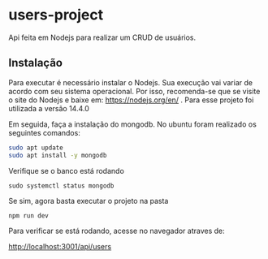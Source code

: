 # users-project
Api feita em Nodejs para realizar um CRUD de usuários.

## Instalação
Para executar é necessário instalar o Nodejs. Sua execução vai variar de acordo com seu sistema operacional. Por isso, recomenda-se que se visite o site do Nodejs e baixe em: https://nodejs.org/en/ . Para esse projeto foi utilizada a versão 14.4.0

Em seguida, faça a instalação do mongodb. No ubuntu foram realizado os seguintes comandos:

```bash
sudo apt update
sudo apt install -y mongodb
```
Verifique se o banco está rodando 

```
sudo systemctl status mongodb
```
Se sim, agora basta executar o projeto na pasta

```
npm run dev
```

Para verificar se está rodando, acesse no navegador atraves de:

[http://localhost:3001/api/users](http://localhost:3001/api/users)
